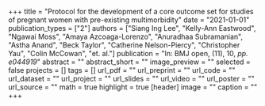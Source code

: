 +++
title = "Protocol for the development of a core outcome set for studies of pregnant women with pre-existing multimorbidity"
date = "2021-01-01"
publication_types = ["2"]
authors = ["Siang Ing Lee", "Kelly-Ann Eastwood", "Ngawai Moss", "Amaya Azcoaga-Lorenzo", "Anuradhaa Subramanian", "Astha Anand", "Beck Taylor", "Catherine Nelson-Piercy", "Christopher Yau", "Colin McCowan", "et. al."]
publication = "In: BMJ open, (11), 10, _pp. e044919_"
abstract = ""
abstract_short = ""
image_preview = ""
selected = false
projects = []
tags = []
url_pdf = ""
url_preprint = ""
url_code = ""
url_dataset = ""
url_project = ""
url_slides = ""
url_video = ""
url_poster = ""
url_source = ""
math = true
highlight = true
[header]
image = ""
caption = ""
+++
